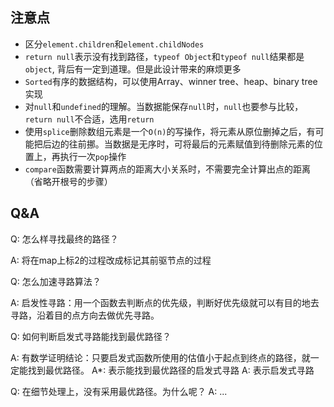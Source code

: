 ## 注意点

- 区分`element.children`和`element.childNodes`
- `return null`表示没有找到路径，`typeof Object`和`typeof null`结果都是`object`, 背后有一定到道理。但是此设计带来的麻烦更多
- `Sorted`有序的数据结构，可以使用Array、winner tree、heap、binary tree实现
- 对`null`和`undefined`的理解。当数据能保存`null`时，`null`也要参与比较，`return null`不合适，选用`return`
- 使用`splice`删除数组元素是一个`O(n)`的写操作，将元素从原位删掉之后，有可能把后边的往前挪。当数据是无序时，可将最后的元素赋值到待删除元素的位置上，再执行一次`pop`操作
- `compare`函数需要计算两点的距离大小关系时，不需要完全计算出点的距离（省略开根号的步骤）


## Q&A

Q: 怎么样寻找最终的路径？

A: 将在map上标2的过程改成标记其前驱节点的过程

Q: 怎么加速寻路算法？

A: 启发性寻路：用一个函数去判断点的优先级，判断好优先级就可以有目的地去寻路，沿着目的点方向去做优先寻路。
  
Q: 如何判断启发式寻路能找到最优路径？

A: 有数学证明结论：只要启发式函数所使用的估值小于起点到终点的路径，就一定能找到最优路径。
A*: 表示能找到最优路径的启发式寻路  A: 表示启发式寻路


Q: 在细节处理上，没有采用最优路径。为什么呢？
A: ...

